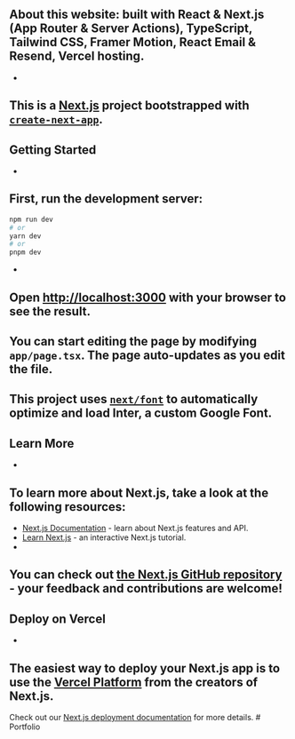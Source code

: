 About this website: built with React & Next.js (App Router & Server Actions), TypeScript, Tailwind CSS, Framer Motion, React Email & Resend, Vercel hosting.
-
-

This is a [Next.js](https://nextjs.org/) project bootstrapped with [`create-next-app`](https://github.com/vercel/next.js/tree/canary/packages/create-next-app).
-
## Getting Started
-
First, run the development server:
-
```bash
npm run dev
# or
yarn dev
# or
pnpm dev
```
-
Open [http://localhost:3000](http://localhost:3000) with your browser to see the result.
-
You can start editing the page by modifying `app/page.tsx`. The page auto-updates as you edit the file.
-
This project uses [`next/font`](https://nextjs.org/docs/basic-features/font-optimization) to automatically optimize and load Inter, a custom Google Font.
-
## Learn More
-
To learn more about Next.js, take a look at the following resources:
-
- [Next.js Documentation](https://nextjs.org/docs) - learn about Next.js features and API.
- [Learn Next.js](https://nextjs.org/learn) - an interactive Next.js tutorial.
-
You can check out [the Next.js GitHub repository](https://github.com/vercel/next.js/) - your feedback and contributions are welcome!
-
## Deploy on Vercel
-
The easiest way to deploy your Next.js app is to use the [Vercel Platform](https://vercel.com/new?utm_medium=default-template&filter=next.js&utm_source=create-next-app&utm_campaign=create-next-app-readme) from the creators of Next.js.
-
Check out our [Next.js deployment documentation](https://nextjs.org/docs/deployment) for more details.
#   P o r t f o l i o 
 
 
